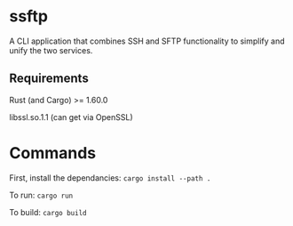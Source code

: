 # ssftp
A CLI application that combines SSH and SFTP functionality to simplify and unify the two services.

## Requirements
Rust (and Cargo) >= 1.60.0

libssl.so.1.1 (can get via OpenSSL)


# Commands
First, install the dependancies: `cargo install --path .`

To run: `cargo run`

To build: `cargo build`
